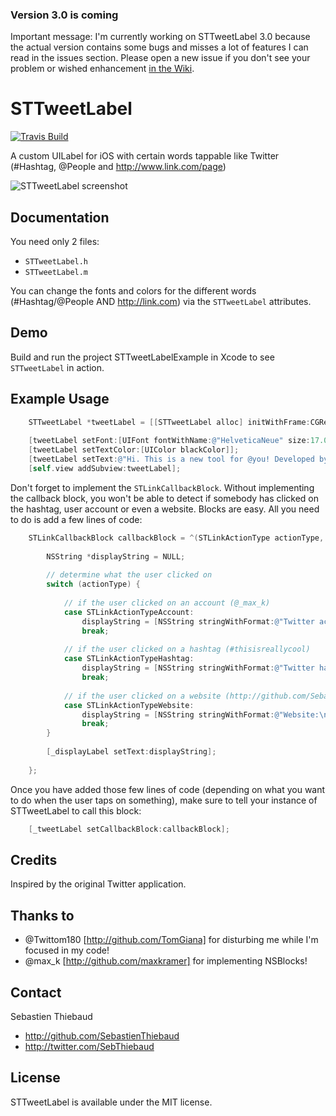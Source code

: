 ### Version 3.0 is coming

Important message: I'm currently working on STTweetLabel 3.0 because the actual version contains some bugs and misses a lot of features I can read in the issues section. Please open a new issue if you don't see your problem or wished enhancement [in the Wiki](https://github.com/SebastienThiebaud/STTweetLabel/wiki/STTweetLabel-3.0).

# STTweetLabel
[![Travis Build](https://api.travis-ci.org/SebastienThiebaud/STTweetLabel.png?branch=master "Travis Build")](http://travis-ci.org/SebastienThiebaud/STTweetLabel)

A custom UILabel for iOS with certain words tappable like Twitter (#Hashtag, @People and http://www.link.com/page)

![STTweetLabel screenshot](https://raw.github.com/SebastienThiebaud/STTweetLabel/master/screenshot.png "STTweetLabel Screenshot")

## Documentation

You need only 2 files:

- `STTweetLabel.h`
- `STTweetLabel.m`

You can change the fonts and colors for the different words (#Hashtag/@People AND http://link.com) via the `STTweetLabel` attributes.

## Demo

Build and run the project STTweetLabelExample in Xcode to see `STTweetLabel` in action. 

## Example Usage

``` objective-c
    STTweetLabel *tweetLabel = [[STTweetLabel alloc] initWithFrame:CGRectMake(20.0, 60.0, 280.0, 200.0)];
    
    [tweetLabel setFont:[UIFont fontWithName:@"HelveticaNeue" size:17.0]];
    [tweetLabel setTextColor:[UIColor blackColor]];
    [tweetLabel setText:@"Hi. This is a new tool for @you! Developed by->@SebThiebaud for #iPhone #ObjC... ;-) My GitHub page: https://t.co/pQXDoiYA"];
    [self.view addSubview:tweetLabel];
```

Don't forget to implement the `STLinkCallbackBlock`. Without implementing the callback block, you won't be able to detect if somebody has clicked on the hashtag, user account or even a website.
Blocks are easy. All you need to do is add a few lines of code:

``` objective-c
    STLinkCallbackBlock callbackBlock = ^(STLinkActionType actionType, NSString *link) {
	        
        NSString *displayString = NULL;
        
        // determine what the user clicked on
        switch (actionType) {
                
            // if the user clicked on an account (@_max_k)    
            case STLinkActionTypeAccount:
                displayString = [NSString stringWithFormat:@"Twitter account:\n%@", link];
                break;
            
            // if the user clicked on a hashtag (#thisisreallycool)
            case STLinkActionTypeHashtag:
                displayString = [NSString stringWithFormat:@"Twitter hashtag:\n%@", link];
                break;
            
            // if the user clicked on a website (http://github.com/SebastienThiebaud)
            case STLinkActionTypeWebsite:
                displayString = [NSString stringWithFormat:@"Website:\n%@", link];
                break;
        }
        
        [_displayLabel setText:displayString];
        
    };
```

Once you have added those few lines of code (depending on what you want to do when the user taps on something), make sure to tell your instance of STTweetLabel to call this block:

``` objective-c
    [_tweetLabel setCallbackBlock:callbackBlock];
```
    
## Credits

Inspired by the original Twitter application.

## Thanks to
 - @Twittom180 [http://github.com/TomGiana] for disturbing me while I'm focused in my code!
 - @max_k [http://github.com/maxkramer] for implementing NSBlocks! 

## Contact

Sebastien Thiebaud

- http://github.com/SebastienThiebaud
- http://twitter.com/SebThiebaud

## License

STTweetLabel is available under the MIT license.

